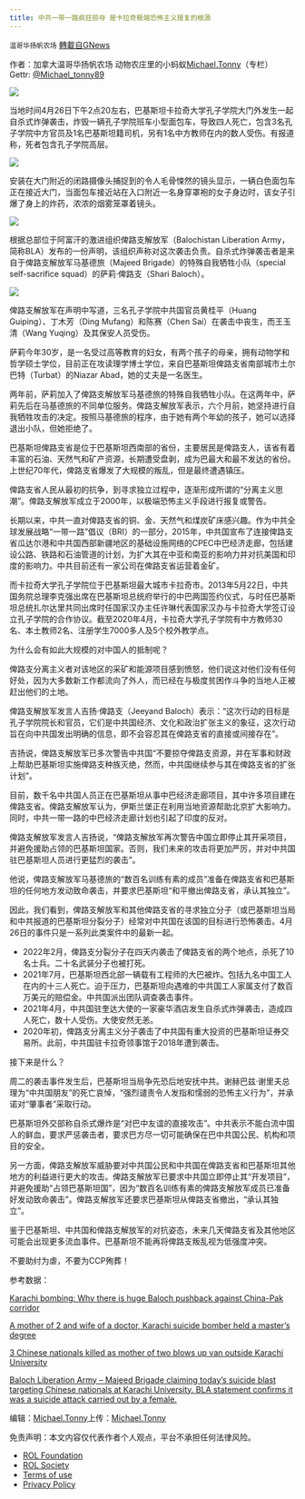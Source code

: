 ```yaml
---
title: 中共一带一路疯狂掠夺 是卡拉奇极端恐怖主义报复的根源
---
```

`温哥华扬帆农场` [轉載自GNews](https://gnews.org/zh-hans/2425548/)

作者：加拿大温哥华扬帆农场 动物农庄里的小蚂蚁[Michael.Tonny](https://gnews.org/zh-hans/author/michaeltonny/)（专栏） Gettr: [@Michael\_tonny89](https://gettr.com/user/michael_tonny89)
 
![](https://assets.gnews.org/wp-content/uploads/2021/12/michael-4.jpg)
 
当地时间4月26日下午2点20左右，巴基斯坦卡拉奇大学孔子学院大门外发生一起自杀式炸弹袭击，炸毁一辆孔子学院班车小型面包车，导致四人死亡，包含3名孔子学院中方官员及1名巴基斯坦籍司机，另有1名中方教师在内的数人受伤。有报道称，死者包含孔子学院高层。
 
![](https://assets.gnews.org/wp-content/uploads/2022/04/Snipaste_2022-04-28_00-16-26.png)
 
安装在大门附近的闭路摄像头捕捉到的令人毛骨悚然的镜头显示，一辆白色面包车正在接近大门，当面包车接近站在入口附近一名身穿罩袍的女子身边时，该女子引爆了身上的炸药，浓浓的烟雾笼罩着镜头。
 
![](https://assets.gnews.org/wp-content/uploads/2022/04/Snipaste_2022-04-28_00-17-44.png)
 
根据总部位于阿富汗的激进组织俾路支解放军（Balochistan Liberation Army，简称BLA）发布的一份声明，该组织声称对这次袭击负责。自杀式炸弹袭击者是来自于俾路支解放军马基德旅（Majeed Brigade）的特殊自我牺牲小队（special self-sacrifice squad）的萨莉·俾路支（Shari Baloch）。
 
![](https://assets.gnews.org/wp-content/uploads/2022/04/FRRBzAqXoAALs5Z.jpg)
 
俾路支解放军在声明中写道，三名孔子学院中共国官员黄桂平（Huang Guiping）、丁木芳（Ding Mufang）和陈赛（Chen Sai）在袭击中丧生，而王玉清（Wang Yuqing）及其保安人员受伤。
 
萨莉今年30岁，是一名受过高等教育的妇女，有两​​个孩子的母亲，拥有动物学和哲学硕士学位，目前正在攻读理学博士学位，来自巴基斯坦俾路支省南部城市土尔巴特（Turbat）的Niazar Abad，她的丈夫是一名医生。
 
两年前，萨莉加入了俾路支解放军马基德旅的特殊自我牺牲小队。在这两年中，萨莉先后在马基德旅的不同单位服务。俾路支解放军表示，六个月前，她坚持进行自我牺牲攻击的决定。按照马基德旅的程序，由于她有两个年幼的孩子，她可以选择退出小队，但她拒绝了。
 
巴基斯坦俾路支省是位于巴基斯坦西南部的省份，主要居民是俾路支人，该省有着丰富的石油、天然气和矿产资源，长期遭受盘剥，成为巴最大和最不发达的省份。上世纪70年代，俾路支省爆发了大规模的叛乱，但是最终遭遇镇压。
 
俾路支省人民从最初的抗争，到寻求独立过程中，逐渐形成所谓的“分离主义思潮”。俾路支解放军成立于2000年，以极端恐怖主义手段进行报复或警告。
 
长期以来，中共一直对俾路支省的铜、金、天然气和煤炭矿床感兴趣。作为中共全球发展战略“一带一路”倡议（BRI）的一部分，2015年，中共国宣布了连接俾路支省瓜达尔港和中共国西部新疆地区的基础设施网络的CPEC中巴经济走廊，包括建设公路、铁路和石油管道的计划，为扩大其在中亚和南亚的影响力并对抗美国和印度的影响力。中共目前还有一家公司在俾路支省运营着金矿。
 
而卡拉奇大学孔子学院位于巴基斯坦最大城市卡拉奇市。2013年5月22日，中共国务院总理李克强出席在巴基斯坦总统府举行的中巴两国签约仪式，与时任巴基斯坦总统扎尔达里共同出席时任国家汉办主任许琳代表国家汉办与卡拉奇大学签订设立孔子学院的合作协议。截至2020年4月，卡拉奇大学孔子学院有中方教师30名、本土教师2名、注册学生7000多人及5个校外教学点。
 
为什么会有如此大规模的对中国人的抵制呢？
 
俾路支分离主义者对该地区的采矿和能源项目感到愤怒，他们说这对他们没有任何好处，因为大多数新工作都流向了外人，而已经在与极度贫困作斗争的当地人正被赶出他们的土地。
 
俾路支解放军发言人吉扬·俾路支（Jeeyand Baloch）表示：“这次行动的目标是孔子学院院长和官员，它们是中共国经济、文化和政治扩张主义的象征，这次行动旨在向中共国发出明确的信息，即不会容忍其在俾路支省的直接或间接存在”。
 
吉扬说，俾路支解放军已多次警告中共国“不要掠夺俾路支资源，并在军事和财政上帮助巴基斯坦实施俾路支种族灭绝，然而，中共国继续参与其在俾路支省的扩张计划”。
 
目前，数千名中共国人员正在巴基斯坦从事中巴经济走廊项目，其中许多项目建在俾路支省。俾路支解放军认为，伊斯兰堡正在利用当地资源帮助北京扩大影响力。同时，中共一带一路的中巴经济走廊计划也引起了印度的反对。
 
俾路支解放军发言人吉扬说，“俾路支解放军再次警告中国立即停止其开采项目，并避免援助占领的巴基斯坦国家。否则，我们未来的攻击将更加严厉，并对中共国驻巴基斯坦人员进行更猛烈的袭击”。
 
他说，俾路支解放军马基德旅的“数百名训练有素的成员”准备在俾路支省和巴基斯坦的任何地方发动致命袭击，并要求巴基斯坦“和平撤出俾路支省，承认其独立”。
 
因此，我们看到，俾路支解放军和其他俾路支省的寻求独立分子（或巴基斯坦当局和中共报道的巴基斯坦分裂分子）经常对中共国在该国的目标进行恐怖袭击。4月26日的事件只是一系列此类案件中的最新一起。
 
- 2022年2月，俾路支分裂分子在四天内袭击了俾路支省的两个地点，杀死了10名士兵。二十名武装分子也被打死。
- 2021年7月，巴基斯坦西北部一辆载有工程师的大巴被炸。包括九名中国工人在内的十三人死亡。迫于压力，巴基斯坦向遇难的中共国工人家属支付了数百万美元的赔偿金。中共国派出团队调查袭击事件。
- 2021年4月，中共国驻奎达大使的一家豪华酒店发生自杀式炸弹袭击，造成四人死亡，数十人受伤。大使安然无恙。
- 2020年初，俾路支分离主义分子袭击了中共国有重大投资的巴基斯坦证券交易所。此前，中共国驻卡拉奇领事馆于2018年遭到袭击。

接下来是什么？
 
周二的袭击事件发生后，巴基斯坦当局争先恐后地安抚中共。谢赫巴兹·谢里夫总理为“中共国朋友”的死亡哀悼，“强烈谴责令人发指和懦弱的恐怖主义行为”，并承诺对“肇事者”采取行动。
 
巴基斯坦外交部称自杀式爆炸是“对巴中友谊的直接攻击”。中共表示不能白流中国人的鲜血，要求严惩袭击者，要求巴方尽一切可能确保在巴中共国公民、机构和项目的安全。
 
另一方面，俾路支解放军威胁要对中共国公民和中共国在俾路支省和巴基斯坦其他地方的利益进行更大的攻击。俾路支解放军已要求中共国立即停止其“开发项目”，并避免援助“占领巴基斯坦国”，因为“数百名训练有素的俾路支解放军成员已准备好发动致命袭击”。俾路支解放军还要求巴基斯坦从俾路支省撤出，“承认其独立”。
 
鉴于巴基斯坦、中共国和俾路支解放军的对抗姿态，未来几天俾路支省及其他地区可能会出现更多流血事件。巴基斯坦不能再将俾路支叛乱视为低强度冲突。
 
不要助纣为虐，不要为CCP殉葬！
 
参考数据：
 
[Karachi bombing: Why there is huge Baloch pushback against China-Pak corridor](https://www.indiatoday.in/news-analysis/story/karachi-bombing-baloch-pushback-china-pakistan-corridor-1942575-2022-04-27)
 
[A mother of 2 and wife of a doctor, Karachi suicide bomber held a master’s degree](https://www.indiatoday.in/world/story/karachi-suicide-bomber-educated-woman-mother-of-two-balochistan-liberation-army-1942346-2022-04-27)
 
[3 Chinese nationals killed as mother of two blows up van outside Karachi University](https://www.indiatoday.in/world/story/blast-near-karachi-university-report-fire-explosion-pakistan-1942095-2022-04-26)
 
[Baloch Liberation Army – Majeed Brigade claiming today’s suicide blast targeting Chinese nationals at Karachi University. BLA statement confirms it was a suicide attack carried out by a female.](https://twitter.com/Natsecjeff/status/1518911333877624833?ref_src=twsrc%5Etfw%7Ctwcamp%5Etweetembed%7Ctwterm%5E1518921791774892039%7Ctwgr%5E%7Ctwcon%5Es4_&amp;ref_url=https%3A%2F%2Fwww.indiatoday.in%2Fworld%2Fstory%2Fblast-near-karachi-university-report-fire-explosion-pakistan-1942095-2022-04-26)
 
编辑：[Michael.Tonny](https://gnews.org/zh-hans/author/michaeltonny/)上传：[Michael.Tonny](https://gnews.org/zh-hans/author/michaeltonny/)

免责声明：本文内容仅代表作者个人观点，平台不承担任何法律风险。
  
- [ROL Foundation](https://rolfoundation.org/)
- [ROL Society](https://rolsociety.org/)
- [Terms of use](https://gnews.org/terms-of-use-3/)
- [Privacy Policy](https://gnews.org/privacy-policy/)
